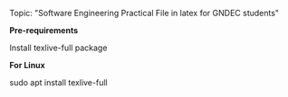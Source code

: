Topic: "Software Engineering Practical File in latex for GNDEC students"

**Pre-requirements**

Install texlive-full package

**For Linux**

sudo apt install texlive-full
